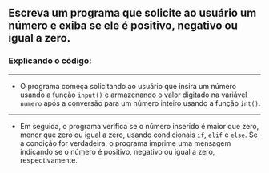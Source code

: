 ##  Escreva um programa que solicite ao usuário um número e exiba se ele é positivo, negativo ou igual a zero.

### Explicando o código:
---

- O programa começa solicitando ao usuário que insira um número usando a função `input()` e armazenando o valor digitado na variável `numero` após a conversão para um número inteiro usando a função `int()`.
---

- Em seguida, o programa verifica se o número inserido é maior que zero, menor que zero ou igual a zero, usando condicionais `if`, `elif` e `else`. Se a condição for verdadeira, o programa imprime uma mensagem indicando se o número é positivo, negativo ou igual a zero, respectivamente.
